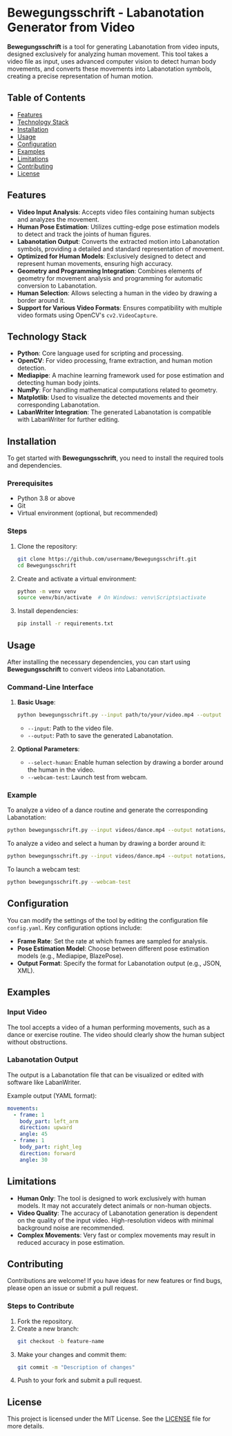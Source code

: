# Bewegungsschrift - Labanotation Generator from Video

**Bewegungsschrift** is a tool for generating Labanotation from video inputs, designed exclusively for analyzing human movement. This tool takes a video file as input, uses advanced computer vision to detect human body movements, and converts these movements into Labanotation symbols, creating a precise representation of human motion.

## Table of Contents
- [Features](#features)
- [Technology Stack](#technology-stack)
- [Installation](#installation)
- [Usage](#usage)
- [Configuration](#configuration)
- [Examples](#examples)
- [Limitations](#limitations)
- [Contributing](#contributing)
- [License](#license)

## Features
- **Video Input Analysis**: Accepts video files containing human subjects and analyzes the movement.
- **Human Pose Estimation**: Utilizes cutting-edge pose estimation models to detect and track the joints of human figures.
- **Labanotation Output**: Converts the extracted motion into Labanotation symbols, providing a detailed and standard representation of movement.
- **Optimized for Human Models**: Exclusively designed to detect and represent human movements, ensuring high accuracy.
- **Geometry and Programming Integration**: Combines elements of geometry for movement analysis and programming for automatic conversion to Labanotation.
- **Human Selection**: Allows selecting a human in the video by drawing a border around it.
- **Support for Various Video Formats**: Ensures compatibility with multiple video formats using OpenCV's `cv2.VideoCapture`.

## Technology Stack
- **Python**: Core language used for scripting and processing.
- **OpenCV**: For video processing, frame extraction, and human motion detection.
- **Mediapipe**: A machine learning framework used for pose estimation and detecting human body joints.
- **NumPy**: For handling mathematical computations related to geometry.
- **Matplotlib**: Used to visualize the detected movements and their corresponding Labanotation.
- **LabanWriter Integration**: The generated Labanotation is compatible with LabanWriter for further editing.

## Installation
To get started with **Bewegungsschrift**, you need to install the required tools and dependencies.

### Prerequisites
- Python 3.8 or above
- Git
- Virtual environment (optional, but recommended)

### Steps
1. Clone the repository:
    ```sh
    git clone https://github.com/username/Bewegungsschrift.git
    cd Bewegungsschrift
    ```
2. Create and activate a virtual environment:
    ```sh
    python -m venv venv
    source venv/bin/activate  # On Windows: venv\Scripts\activate
    ```
3. Install dependencies:
    ```sh
    pip install -r requirements.txt
    ```

## Usage
After installing the necessary dependencies, you can start using **Bewegungsschrift** to convert videos into Labanotation.

### Command-Line Interface
1. **Basic Usage**:
    ```sh
    python bewegungsschrift.py --input path/to/your/video.mp4 --output path/to/output.yaml
    ```
    - `--input`: Path to the video file.
    - `--output`: Path to save the generated Labanotation.

2. **Optional Parameters**:
    - `--select-human`: Enable human selection by drawing a border around the human in the video.
    - `--webcam-test`: Launch test from webcam.

### Example
To analyze a video of a dance routine and generate the corresponding Labanotation:
```sh
python bewegungsschrift.py --input videos/dance.mp4 --output notations/dance_notation.yaml
```

To analyze a video and select a human by drawing a border around it:
```sh
python bewegungsschrift.py --input videos/dance.mp4 --output notations/dance_notation.yaml --select-human
```

To launch a webcam test:
```sh
python bewegungsschrift.py --webcam-test
```

## Configuration
You can modify the settings of the tool by editing the configuration file `config.yaml`. Key configuration options include:
- **Frame Rate**: Set the rate at which frames are sampled for analysis.
- **Pose Estimation Model**: Choose between different pose estimation models (e.g., Mediapipe, BlazePose).
- **Output Format**: Specify the format for Labanotation output (e.g., JSON, XML).

## Examples
### Input Video
The tool accepts a video of a human performing movements, such as a dance or exercise routine. The video should clearly show the human subject without obstructions.

### Labanotation Output
The output is a Labanotation file that can be visualized or edited with software like LabanWriter.

Example output (YAML format):
```yaml
movements:
  - frame: 1
    body_part: left_arm
    direction: upward
    angle: 45
  - frame: 1
    body_part: right_leg
    direction: forward
    angle: 30
```

## Limitations
- **Human Only**: The tool is designed to work exclusively with human models. It may not accurately detect animals or non-human objects.
- **Video Quality**: The accuracy of Labanotation generation is dependent on the quality of the input video. High-resolution videos with minimal background noise are recommended.
- **Complex Movements**: Very fast or complex movements may result in reduced accuracy in pose estimation.

## Contributing
Contributions are welcome! If you have ideas for new features or find bugs, please open an issue or submit a pull request.

### Steps to Contribute
1. Fork the repository.
2. Create a new branch:
    ```sh
    git checkout -b feature-name
    ```
3. Make your changes and commit them:
    ```sh
    git commit -m "Description of changes"
    ```
4. Push to your fork and submit a pull request.

## License
This project is licensed under the MIT License. See the [LICENSE](LICENSE) file for more details.
